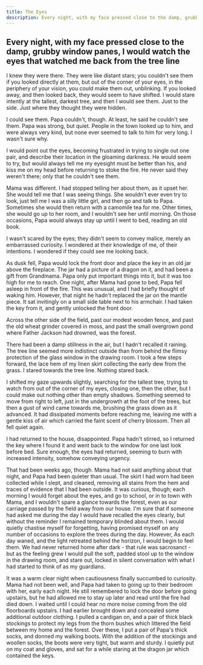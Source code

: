 ```yaml
---
title: The Eyes
description: Every night, with my face pressed close to the damp, grubby window panes, I would watch the eyes that watched me back from the tree line.
---
```


## Every night, with my face pressed close to the damp, grubby window panes, I would watch the eyes that watched me back from the tree line

I knew they were there. They were like distant stars; you couldn't see them if you looked directly at them, but out of the corner of your eyes, in the periphery of your vision, you could make them out, unblinking. If you looked away, and then looked back, they would seem to have shifted. I would stare intently at the tallest, darkest tree, and then I would see them. Just to the side. Just where they thought they were hidden.

I could see them. Papa couldn't, though. At least, he said he couldn't see them. Papa was strong, but quiet. People in the town looked up to him, and were always very kind, but none ever seemed to talk to him for very long. I wasn't sure why.

I would point out the eyes, becoming frustrated in trying to single out one pair, and describe their location in the gloaming darkness. He would seem to try, but would always tell me my eyesight must be better than his, and kiss me on my head before returning to stoke the fire. He never said they weren't there; only that he couldn't see them.

Mama was different. I had stopped telling her about them, as it upset her. She would tell me that I was seeing things. She wouldn't ever even try to look, just tell me I was a silly little girl, and then go and talk to Papa. Sometimes she would then return with a camomile tea for me. Other times, she would go up to her room, and I wouldn't see her until morning. On those occasions, Papa would always stay up until I went to bed, reading an old book.

I wasn't scared by the eyes; they didn't seem to convey malice, merely an embarrassed curiosity. I wondered at their knowledge of me, of their intentions. I wondered if they could see me looking back.

As dusk fell, Papa would lock the front door and place the key in an old jar above the fireplace. The jar had a picture of a dragon on it, and had been a gift from Grandmama. Papa only put important things into it, but it was too high for me to reach. One night, after Mama had gone to bed, Papa fell asleep in front of the fire. This was unusual, and I had briefly thought of waking him. However, that night he hadn't replaced the jar on the mantle piece. It sat invitingly on a small side table next to his armchair. I had taken the key from it, and gently unlocked the front door.

Across the other side of the field, past our modest wooden fence, and past the old wheat grinder covered in moss, and past the small overgrown pond where Father Jackson had drowned, was the forest.

There had been a damp stillness in the air, but I hadn't recalled it raining. The tree line seemed more indistinct outside than from behind the flimsy protection of the glass window in the drawing room. I took a few steps forward, the lace hem of my linen skirt collecting the early dew from the grass. I stared towards the tree line. Nothing stared back.

I shifted my gaze upwards slightly, searching for the tallest tree, trying to watch from out of the corner of my eyes, closing one, then the other, but I could make out nothing other than empty shadows. Something seemed to move from right to left, just in the undergrowth at the foot of the trees, but then a gust of wind came towards me, brushing the grass down as it advanced. It had dissipated moments before reaching me, leaving me with a gentle kiss of air which carried the faint scent of cherry blossom. Then all fell quiet again.

I had returned to the house, disappointed. Papa hadn't stirred, so I returned the key where I found it and went back to the window for one last look before bed. Sure enough, the eyes had returned, seeming to burn with increased intensity, somehow conveying urgency.

That had been weeks ago, though. Mama had not said anything about that night, and Papa had been quieter than usual. The skirt I had worn had been collected while I slept, and cleaned, removing all stains from the hem and traces of evidence that I had been outside. It was curious, though; each morning I would forget about the eyes, and go to school, or in to town with Mama, and I wouldn't spare a glance towards the forest, even as our carriage passed by the field away from our house. I'm sure that if someone had asked me during the day I would have recalled the eyes clearly, but without the reminder I remained temporary blinded about them. I would quietly chastise myself for forgetting, having promised myself on any number of occasions to explore the trees during the day. However, As each day waned, and the light retreated behind the horizon, I would begin to feel them. We had never returned home after dark - that rule was sacrosanct - but as the feeling grew I would pull the soft, padded stool up to the window in the drawing room, and stare out, locked in silent conversation with what I had started to think of as my guardians.

It was a warm clear night when cautiousness finally succumbed to curiosity. Mama had not been well, and Papa had taken to going up to their bedroom with her, early each night. He still remembered to lock the door before going upstairs, but he had allowed me to stay up later and read until the fire had died down. I waited until I could hear no more noise coming from the old floorboards upstairs. I had earlier brought down and concealed some additional outdoor clothing. I pulled a cardigan on, and a pair of thick black stockings to protect my legs from the thorn bushes which littered the field between my home and the forest. Over these, I put a pair of Papa's thick socks, and donned my walking boots. With the addition of the stockings and woollen socks, the boots were very tight, but warm and sturdy. I quietly put on my coat and gloves, and sat for a while staring at the dragon jar which contained the keys.
